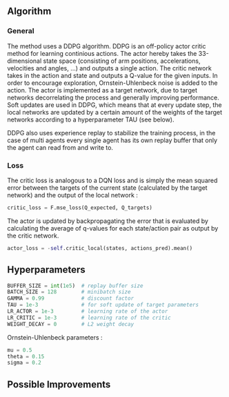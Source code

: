 ## Algorithm 

### General 

The method uses a DDPG algorithm. DDPG is an off-policy actor critic method for learning continious actions. The actor hereby takes the 33-dimensional state space (consisting of arm positions, accelerations, 
velocities and angles, ...) and outputs a single action. The critic network takes in the action and state and outputs a Q-value for the given inputs. In order to encourage
exploration, Ornstein-Uhlenbeck noise is added to the action. 
The actor is implemented as a target network, due to target networks decorrelating the process and generally improving performance. Soft updates are used in DDPG, which means 
that at every update step, the local networks are updated by a certain amount of the weights of the target networks according to a hyperparameter TAU (see below). 

DDPG also uses experience replay to stabilize the training process, in the case of multi agents every single agent has its own replay buffer that only the agent can read from and write to. 

### Loss  

The critic loss is analogous to a DQN loss and is simply the mean squared error between the targets of the current state (calculated by the target network) and the 
output of the local network : 

```python 
critic_loss = F.mse_loss(Q_expected, Q_targets)
```


The actor is updated by backpropagating the error that is evaluated by calculating the average of q-values for each state/action pair as output by the critic network. 

```python 
actor_loss = -self.critic_local(states, actions_pred).mean()
```

## Hyperparameters 

```python 
BUFFER_SIZE = int(1e5)  # replay buffer size
BATCH_SIZE = 128        # minibatch size
GAMMA = 0.99            # discount factor
TAU = 1e-3              # for soft update of target parameters
LR_ACTOR = 1e-3         # learning rate of the actor 
LR_CRITIC = 1e-3        # learning rate of the critic
WEIGHT_DECAY = 0        # L2 weight decay
```
Ornstein-Uhlenbeck parameters : 

```python 
mu = 0.5 
theta = 0.15
sigma = 0.2
```

## Possible Improvements 
